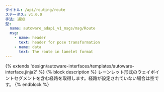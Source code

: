 ```yaml
---
タイトル: /api/routing/route
ステータス: v1.0.0
手法: 通知
型:
  name: autoware_adapi_v1_msgs/msg/Route
  msg:
    - name: header
      text: header for pose transformation
    - name: data
      text: The route in lanelet format
---
```


{% extends 'design/autoware-interfaces/templates/autoware-interface.jinja2' %}
{% block description %}
レーンレット形式のウェイポイントセグメントを含む経路を取得します。経路が設定されていない場合は空です。
{% endblock %}
